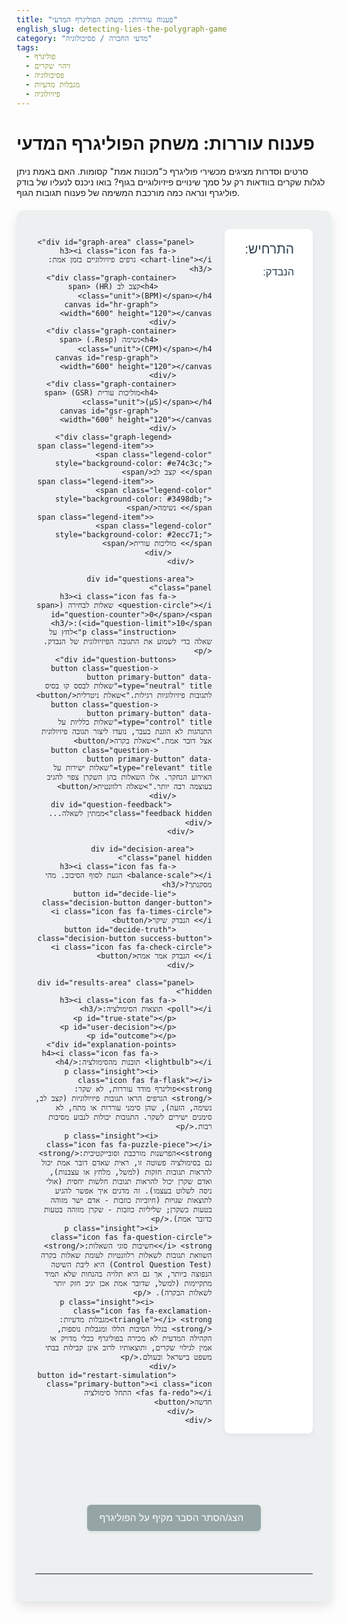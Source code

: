 ```yaml
---
title: "פענוח עוררות: משחק הפוליגרף המדעי"
english_slug: detecting-lies-the-polygraph-game
category: "מדעי החברה / פסיכולוגיה"
tags:
  - פוליגרף
  - זיהוי שקרים
  - פסיכולוגיה
  - מגבלות מדעיות
  - פיזיולוגיה
---
```

# פענוח עוררות: משחק הפוליגרף המדעי

סרטים וסדרות מציגים מכשירי פוליגרף כ"מכונות אמת" קסומות. האם באמת ניתן לגלות שקרים בוודאות רק על סמך שינויים פיזיולוגיים בגוף? בואו ניכנס לנעליו של בודק פוליגרף ונראה כמה מורכבת המשימה של פענוח תגובות הגוף.

<div id="polygraph-app">
    <div id="polygraph-main">
        <div id="scenario-area" class="panel">
            <h2><i class="icon fas fa-clipboard-list"></i> התרחיש:</h2>
            <p id="scenario-text"></p>
            <h3><i class="icon fas fa-user"></i> הנבדק:</h3>
            <p id="subject-text"></p>
        </div>

        <div id="graph-area" class="panel">
            <h3><i class="icon fas fa-chart-line"></i> גרפים פיזיולוגיים בזמן אמת:</h3>
            <div class="graph-container">
                <h4>קצב לב (HR) <span class="unit">(BPM)</span></h4>
                <canvas id="hr-graph" width="600" height="120"></canvas>
            </div>
            <div class="graph-container">
                <h4>נשימה (Resp.) <span class="unit">(CPM)</span></h4>
                <canvas id="resp-graph" width="600" height="120"></canvas>
            </div>
            <div class="graph-container">
                <h4>מוליכות עורית (GSR) <span class="unit">(μS)</span></h4>
                <canvas id="gsr-graph" width="600" height="120"></canvas>
            </div>
             <div class="graph-legend">
                 <span class="legend-item"><span class="legend-color" style="background-color: #e74c3c;"></span> קצב לב</span>
                 <span class="legend-item"><span class="legend-color" style="background-color: #3498db;"></span> נשימה</span>
                 <span class="legend-item"><span class="legend-color" style="background-color: #2ecc71;"></span> מוליכות עורית</span>
             </div>
        </div>

        <div id="questions-area" class="panel">
            <h3><i class="icon fas fa-question-circle"></i> שאלות לבחירה (<span id="question-counter">0</span>/<span id="question-limit">10</span>):</h3>
            <p class="instruction">לחץ על שאלה כדי לשמוע את התגובה הפיזיולוגית של הנבדק.</p>
            <div id="question-buttons">
                <button class="question-button primary-button" data-type="neutral" title="שאלות לבסס קו בסיס לתגובות פיזיולוגיות רגילות.">שאלת ניטרלית</button>
                <button class="question-button primary-button" data-type="control" title="שאלות כלליות על התנהגות לא הוגנת בעבר, נועדו ליצור תגובה פיזיולוגית אצל דובר אמת.">שאלת בקרה</button>
                <button class="question-button primary-button" data-type="relevant" title="שאלות ישירות על האירוע הנחקר. אלו השאלות בהן השקרן צפוי להגיב בעוצמה רבה יותר.">שאלה רלוונטית</button>
            </div>
             <div id="question-feedback" class="feedback hidden">ממתין לשאלה...</div>
        </div>

        <div id="decision-area" class="panel hidden">
            <h3><i class="icon fas fa-balance-scale"></i> הגעת לסוף הסיבוב. מהי מסקנתך?</h3>
            <button id="decide-lie" class="decision-button danger-button"><i class="icon fas fa-times-circle"></i> הנבדק שיקר</button>
            <button id="decide-truth" class="decision-button success-button"><i class="icon fas fa-check-circle"></i> הנבדק אמר אמת</button>
        </div>

        <div id="results-area" class="panel hidden">
            <h3><i class="icon fas fa-poll"></i> תוצאות הסימולציה:</h3>
            <p id="true-state"></p>
            <p id="user-decision"></p>
            <p id="outcome"></p>
            <div id="explanation-points">
                <h4><i class="icon fas fa-lightbulb"></i> תובנות מהסימולציה:</h4>
                <p class="insight"><i class="icon fas fa-flask"></i> <strong>פוליגרף מודד עוררות, לא שקר:</strong> הגרפים הראו תגובות פיזיולוגיות (קצב לב, נשימה, הזעה), שהן סימני עוררות או מתח, לא סימנים ישירים לשקר. התגובות יכולות לנבוע מסיבות רבות.</p>
                <p class="insight"><i class="icon fas fa-puzzle-piece"></i> <strong>הפרשנות מורכבת וסובייקטיבית:</strong> גם בסימולציה פשוטה זו, ראית שאדם דובר אמת יכול להראות תגובות חזקות (למשל, מלחץ או עצבנות), ואדם שקרן יכול להראות תגובות חלשות יחסית (אולי ניסה לשלוט בעצמו). זה מדגים איך אפשר להגיע לתוצאות שגויות (חיוביות כוזבות - אדם ישר מזוהה בטעות כשקרן; שליליות כוזבות - שקרן מזוהה בטעות כדובר אמת).</p>
                <p class="insight"><i class="icon fas fa-question-circle"></i> <strong>חשיבות סוגי השאלות:</strong> השוואת תגובות לשאלות רלוונטיות לעומת שאלות בקרה (Control Question Test) היא ליבת השיטה הנפוצה ביותר, אך גם היא תלויה בהנחות שלא תמיד מתקיימות (למשל, שדובר אמת אכן יגיב חזק יותר לשאלות הבקרה). </p>
                 <p class="insight"><i class="icon fas fa-exclamation-triangle"></i> <strong>מגבלות מדעיות:</strong> בגלל הסיבות הללו ומגבלות נוספות, הקהילה המדעית לא מכירה בפוליגרף ככלי מדויק או אמין לגילוי שקרים, ותוצאותיו לרוב אינן קבילות בבתי משפט בישראל ובעולם.</p>
            </div>
            <button id="restart-simulation" class="primary-button"><i class="icon fas fa-redo"></i> התחל סימולציה חדשה</button>
        </div>
    </div>
</div>

<button id="toggle-explanation" class="secondary-button"><i class="icon fas fa-book-open"></i> הצג/הסתר הסבר מקיף על הפוליגרף</button>

<div id="explanation" class="hidden">
    <h2><i class="icon fas fa-flask"></i> הסבר מורחב: האם הפוליגרף באמת מגלה שקרים?</h2>

    <h3>מה הפוליגרף באמת מודד?</h3>
    הפוליגרף, המכונה לפעמים בטעות "מכונת אמת", אינו מסוגל לזהות שקרים ישירות. במקום זאת, הוא מודד סדרה של שינויים פיזיולוגיים המתרחשים בגוף ונשלטים ברובם על ידי מערכת העצבים האוטונומית, המגיבה באופן בלתי רצוני למצבי עוררות רגשית או מתח. המדדים העיקריים הנמדדים הם:
    <ul>
        <li><i class="icon fas fa-heartbeat"></i> <strong>קצב לב ולחץ דם:</strong> שינויים בדופק ובלחץ הדם (סימן לעוררות של מערכת העצבים הסימפתטית).</li>
        <li><i class="icon fas fa-lungs"></i> <strong>נשימה:</strong> שינויים בדפוס, בקצב ובעומק הנשימה. מתח יכול לגרום לנשימה מהירה ושטוחה יותר.</li>
        <li><i class="icon fas fa-hand-lizard"></i> <strong>מוליכות עורית (GSR - Galvanic Skin Response):</strong> שינויים בהתנגדות החשמלית של העור, המושפעת מכמות הזיעה. הזעה מוגברת, גם אם בלתי מורגשת, מעידה על עוררות פיזיולוגית או מתח נפשי.</li>
    </ul>
    ההנחה המרכזית היא שאמירת שקר גורמת למתח פסיכולוגי פנימי (פחד מהתגלות, אשמה, צורך בדיכוי האמת), ומתח זה מתבטא בעוררות פיזיולוגית חזקה יותר מאשר אמירת אמת.

    <h3>התאוריה מאחורי בדיקת הפוליגרף (CQT - Comparison Question Test)</h3>
    השיטה הנפוצה ביותר לבדיקת פוליגרף נקראת Comparison Question Test (CQT). היא מבוססת על השוואת התגובות הפיזיולוגיות של הנבדק לשלושה סוגי שאלות:
    <ul>
        <li><i class="icon fas fa-comment-alt"></i> <strong>שאלות ניטרליות (Irrelevant Questions):</strong> שאלות פשוטות ומוסכמות שאין להן קשר לאירוע הנחקר (למשל, "האם שמך יוסף?"). הן נועדו לבסס קו בסיס (בייסליין) של התגובה הפיזיולוגית הרגילה של הנבדק במצב נינוח יחסית.</li>
        <li><i class="icon fas fa-question"></i> <strong>שאלות בקרה/השוואה (Control/Comparison Questions):</strong> שאלות רחבות, לרוב על התנהגות לא הוגנת כללית בעבר, שמעט מאוד אנשים יכולים לענות עליהן בוודאות מוחלטת 'לא' (למשל, "האם גנבת אי פעם משהו בחיים?"). שאלות אלו מנוסחות כך שרוב האנשים, גם דוברי אמת בנוגע לאירוע הנחקר, יחושו לגביהן אי-נוחות או חשש קל מעצם השאלה או מהאפשרות להיתפס בשקר קטן או דבר מה מהעבר. הן נועדו ליצור תגובה פיזיולוגית משמעותית אצל דובר אמת, כדי שיהיה למה להשוות את תגובתו לשאלות הרלוונטיות. ההנחה היא שדובר אמת יגיב חזק יותר לשאלות הבקרה (שעשויות לעורר בו חשש או אשמה קלה), בעוד שקרן יגיב חזק יותר לשאלות הרלוונטיות (שעליהן הוא משקר בנוגע לאירוע העיקרי).</li>
        <li><i class="icon fas fa-search"></i> <strong>שאלות רלוונטיות (Relevant Questions):</strong> שאלות ספציפיות וישירות הנוגעות לאירוע הנחקר (למשל, "האם אתה לקחת את החפץ מחדר המשרד?"). אלו השאלות בהן מצפים לראות את התגובה הפיזיולוגית החזקה ביותר אם הנבדק משקר בנוגע לאירוע.</li>
    </ul>

    <h3>כיצד מפרשים את הגרפים וקבלת החלטה</h3>
    בודק הפוליגרף מנתח את הגרפים ומדרג את עוצמת התגובות הפיזיולוגיות לכל שאלה. ההחלטה מתבססת על השוואה:
    <ul>
        <li><i class="icon fas fa-chart-bar"></i> אם התגובות לשאלות הרלוונטיות חזקות באופן עקבי ומשמעותי יותר מאשר התגובות לשאלות הבקרה, הדבר נחשב לאינדיקציה להונאה (Deception Indicated - DI).</li>
        <li><i class="icon fas fa-chart-bar"></i> אם התגובות לשאלות הבקרה חזקות יותר, או שהתגובות לשאלות הרלוונטיות חלשות מהן, הדבר נחשב לאינדיקציה לאמירת אמת (No Deception Indicated - NDI).</li>
        <li><i class="icon fas fa-chart-bar"></i> לעיתים התגובות אינן חד משמעיות, והתוצאה היא מעורפלת (Inconclusive).</li>
    </ul>
     חשוב להדגיש שפרשנות הגרפים אינה אוטומטית ומצריכה שיקול דעת ואף ניסיון של הבודק, מה שמוסיף אלמנט של סובייקטיביות לתהליך.

    <h3>המגבלות והביקורות המרכזיות על הפוליגרף: מדוע הוא אינו "מכונת אמת"?</h3>
    למרות השימוש הנרחב בו בהקשרים מסוימים (בעיקר screening ביטחוני ותעסוקתי), הפוליגרף הוא נושא לוויכוח מדעי ואתי עז, וסופג ביקורת נוקבת מצד הקהילה המדעית והמשפטית:
    <ul>
        <li><i class="icon fas fa-exclamation-circle"></i> <strong>מודד עוררות, לא אמת/שקר:</strong> זוהי המגבלה היסודית ביותר. תגובות פיזיולוגיות המעידות על עוררות או מתח יכולות לנבוע ממגוון עצום של סיבות שאינן קשורות כלל לאמירת שקר בנושא המרכזי. לחץ מהבדיקה עצמה, חרדה כללית, כעס, פחד מתגובה חזקה גם כשדוברים אמת, מחשבות טורדניות, או אפילו מצב פיזיולוגי רגעי - כל אלה יכולים להשפיע על הגרפים ולהתפרש בטעות כסימן להונאה.</li>
        <li><i class="icon fas fa-bug"></i> <strong>תוצאות שגויות:</strong>
            <ul>
                <li><i class="icon fas fa-times"></i> <strong>חיובי כוזב (False Positive):</strong> אדם דובר אמת מזוהה בטעות כשקרן. זה קורה כאשר התגובות לשאלות הרלוונטיות חזקות יותר מהתגובות לשאלות הבקרה, למרות שהנבדק אומר אמת. הסיבות יכולות להיות לחץ גבוה, חרדה ספציפית לשאלה מסוימת, או שהשאלות לא נוסחו/הושוו כראוי. זוהי אחת הבעיות החמורות ביותר, שכן היא עלולה להוביל להאשמת חפים מפשע.</li>
                <li><i class="icon fas fa-check"></i> <strong>שלילי כוזב (False Negative):</strong> שקרן מזוהה בטעות כדובר אמת. זה יכול לקרות אם השקרן אינו חווה מתח מספק בעת אמירת השקר (למשל, פסיכופתים), אם הוא מצליח לשלוט בתגובותיו הפיזיולוגיות (Countermeasures), או אם הוא מגיב בעוצמה חזקה יותר לשאלות הבקרה מסיבות אחרות.</li>
            </ul>
        </li>
        <li><i class="icon fas fa-toolbox"></i> <strong>יכולת הטעיה (Countermeasures):</strong> קיימות שיטות שונות שאנשים יכולים לנקוט כדי לנסות "לעקוף" את הבדיקה ולהטעות את המכונה (למשל, לכווץ שרירים, לנעוץ סיכה באצבע, או לנשוך את הלשון בעת מענה על שאלות הבקרה, כדי להגביר באופן מלאכותי את התגובה הפיזיולוגית עליהן ולהקטין את הפער בינן לבין השאלות הרלוונטיות). בודקי פוליגרף מיומנים אמורים לזהות חלק מהשיטות הללו, אך לא את כולן.</li>
        <li><i class="icon fas fa-gavel"></i> <strong>חוסר קבילות משפטית:</strong> ברוב המוחלט של בתי המשפט בעולם המערבי, כולל ישראל וארה"ב (ברמה הפדרלית ורמת המדינה ברוב המקרים), תוצאות בדיקת פוליגרף אינן קבילות כראיה בגלל חוסר האמינות המוכח שלה.</li>
    </ul>

    <h3>סיכום: כלי לעוררות, לא לאמת</h3>
    הפוליגרף נותר כלי שנוי במחלוקת. הוא אינו יכול לזהות שקרים אלא רק למדוד עוררות פיזיולוגית, שפרשנותה המדויקת בהקשר של גילוי הונאה היא בעייתית ורגישה לטעויות. השימוש בו נשען על הנחות תאורטיות חלשות וקיימות דרכים להטעות אותו. לכן, הוא אינו מהווה "מכונת אמת" ואינו מקובל ככלי אמין מבחינה מדעית או משפטית לגילוי ודאי של שקרים. הסימולציה שלפניכם נועדה להדגים את המורכבות הזו ולהמחיש מדוע פענוח הגרפים אינו תמיד חד משמעי.

</div>

<style>
    /* Enhanced Styling */
    @import url('https://fonts.googleapis.com/css2?family=Heebo:wght@300;400;500;700&display=swap');
    @import url('https://cdnjs.cloudflare.com/ajax/libs/font-awesome/5.15.3/css/all.min.css');

    #polygraph-app {
        font-family: 'Heebo', sans-serif;
        direction: rtl;
        text-align: right;
        background-color: #ecf0f1; /* Light grey background */
        padding: 30px;
        border-radius: 12px;
        box-shadow: 0 8px 16px rgba(0, 0, 0, 0.1);
        display: grid;
        grid-template-areas:
            "main";
        grid-template-columns: 1fr;
        gap: 20px;
        max-width: 1000px; /* Limit width for better readability */
        margin: 20px auto; /* Center the app */
    }

    #polygraph-main {
         display: grid;
         grid-template-areas:
             "scenario graph"
             "questions graph"
             "decision graph"
             "results graph";
         grid-template-columns: 1fr 2fr; /* Scenario/Questions on left, Graph on right */
         gap: 20px;
    }

    .panel {
        background-color: #ffffff;
        padding: 20px;
        border-radius: 8px;
        box-shadow: 0 4px 8px rgba(0, 0, 0, 0.05);
    }

    #scenario-area { grid-area: scenario; }
    #questions-area { grid-area: questions; }
    #decision-area { grid-area: decision; }
    #results-area { grid-area: results; }
    #graph-area { grid-area: graph; }


    h2, h3 {
        color: #2c3e50; /* Dark blue */
        margin-top: 0;
        margin-bottom: 15px;
        font-weight: 500;
        display: flex;
        align-items: center;
    }
    h3 .icon { margin-left: 10px; color: #3498db; }
    h2 .icon { margin-left: 10px; color: #3498db; }


    #scenario-text, #subject-text {
        font-size: 1.1em;
        line-height: 1.6;
        color: #555;
        margin-bottom: 15px;
    }
     #subject-text { font-weight: bold; color: #333;}

    .graph-container {
        margin-bottom: 20px;
    }

    .graph-container h4 {
        margin-bottom: 5px;
        color: #333;
        font-weight: 400;
        font-size: 1em;
    }
     .graph-container h4 .unit {
         font-size: 0.8em;
         color: #777;
         font-weight: normal;
     }

    canvas {
        border: 1px solid #bdc3c7; /* Light grey border */
        display: block;
        margin-top: 5px;
        background-color: #fdfdfe; /* Off-white background */
        border-radius: 4px;
    }

    #question-buttons {
        display: flex;
        flex-direction: column;
        gap: 12px;
        margin-top: 15px;
    }

    .primary-button, .secondary-button, .decision-button {
        padding: 12px 20px;
        border: none;
        border-radius: 6px;
        cursor: pointer;
        font-size: 1.1em;
        font-weight: 500;
        transition: background-color 0.2s ease, transform 0.1s ease, box-shadow 0.2s ease;
        display: flex;
        align-items: center;
        justify-content: center;
         box-shadow: 0 2px 4px rgba(0, 0, 0, 0.08);
    }
     .primary-button .icon, .secondary-button .icon, .decision-button .icon { margin-left: 8px; }


    .primary-button {
        background-color: #3498db; /* Peter River blue */
        color: white;
    }

    .primary-button:hover:not(:disabled) {
        background-color: #2980b9; /* Darker blue */
        transform: translateY(-1px);
         box-shadow: 0 4px 8px rgba(0, 0, 0, 0.1);
    }

     .primary-button:active:not(:disabled) {
         transform: translateY(0);
         box-shadow: 0 2px 4px rgba(0, 0, 0, 0.08);
     }

    .primary-button:disabled {
        background-color: #bdc3c7; /* Silver */
        cursor: not-allowed;
         box-shadow: none;
    }

     .secondary-button {
        display: block; /* For the toggle button */
        width: fit-content;
        margin: 20px auto;
        background-color: #95a5a6; /* Concrete grey */
        color: white;
     }
     .secondary-button:hover {
         background-color: #7f8c8d; /* Darker concrete */
     }

    .decision-button {
        padding: 12px 25px;
        margin-left: 10px; /* Adjust margin for RTL */
        font-weight: 700;
        box-shadow: 0 2px 4px rgba(0, 0, 0, 0.08);
    }
     .decision-button:last-child { margin-left: 0; margin-right: 10px; }


    .danger-button { background-color: #e74c3c; color: white; } /* Alizarin red */
    .danger-button:hover { background-color: #c0392b; } /* Darker red */

    .success-button { background-color: #2ecc71; color: white; } /* Emerald green */
    .success-button:hover { background-color: #27ae60; } /* Darker green */

    #restart-simulation { /* Specific styling for restart button */
         margin-top: 20px;
         display: block; /* Make it a block element */
         width: fit-content;
         margin-left: auto; /* Push to the left in RTL */
         margin-right: 0;
    }


    .hidden {
        display: none;
    }

    #explanation {
        border: 1px solid #bdc3c7;
        padding: 30px;
        margin-top: 20px;
        background-color: #ffffff;
        border-radius: 8px;
        direction: rtl;
        text-align: right;
        box-shadow: 0 4px 8px rgba(0, 0, 0, 0.05);
    }

    #explanation h2, #explanation h3 {
        color: #2c3e50;
        margin-bottom: 15px;
        margin-top: 20px;
        font-weight: 500;
    }
     #explanation h2 .icon, #explanation h3 .icon { margin-left: 10px; color: #2ecc71; }


    #explanation ul {
        margin-bottom: 20px;
        padding-right: 20px; /* Add padding for RTL list items */
        list-style: disc; /* Use disc for list items */
    }

    #explanation li {
        margin-bottom: 10px;
        line-height: 1.6;
        color: #555;
        display: list-item; /* Ensure li behaves as list item */
    }
    #explanation li .icon { margin-left: 8px; color: #3498db; }
    #explanation li ul { margin-top: 10px; margin-bottom: 10px; } /* Nested list spacing */
    #explanation li ul li .icon { color: #e74c3c; } /* Red icon for bullet points */


    .insight {
        margin-bottom: 15px;
        padding: 15px;
        background-color: #ecf0f1; /* Light grey */
        border-right: 4px solid #3498db; /* Blue left border for RTL */
        border-radius: 4px;
        line-height: 1.5;
        color: #333;
        box-shadow: 0 1px 3px rgba(0, 0, 0, 0.05);
    }
     .insight strong { color: #2c3e50; }
     .insight .icon { margin-left: 10px; color: #f39c12; } /* Orange icon */
      .insight:last-child { margin-bottom: 0; }


     .instruction {
         font-size: 0.95em;
         color: #777;
         margin-bottom: 10px;
     }

    .feedback {
         margin-top: 15px;
         padding: 10px;
         background-color: #fff9e6; /* Light yellow */
         border: 1px solid #ffeeba; /* Yellow border */
         color: #856404; /* Dark yellow text */
         border-radius: 4px;
         text-align: center;
         font-weight: bold;
    }

    .graph-legend {
        margin-top: 20px;
        text-align: center;
        font-size: 0.9em;
        color: #555;
    }
    .legend-item {
        display: inline-flex;
        align-items: center;
        margin: 0 10px;
    }
    .legend-color {
        display: inline-block;
        width: 15px;
        height: 15px;
        border-radius: 3px;
        margin-left: 5px; /* Space between color box and text in RTL */
        border: 1px solid #ccc;
    }

    /* Responsive Adjustments */
    @media (max-width: 768px) {
        #polygraph-main {
            grid-template-areas:
                "scenario"
                "graph"
                "questions"
                "decision"
                "results";
            grid-template-columns: 1fr; /* Stack columns on small screens */
        }
        canvas { width: 100%; height: auto; } /* Make canvas responsive */
        .decision-button {
             width: calc(50% - 15px); /* Make decision buttons take half width */
             margin-left: 10px;
             margin-right: 0;
        }
         .decision-button:last-child { margin-left: 0; margin-right: 10px; }
        #decision-area { display: flex; justify-content: center; } /* Center buttons */
    }

</style>

<script>
    document.addEventListener('DOMContentLoaded', () => {
        const scenarioText = document.getElementById('scenario-text');
        const subjectText = document.getElementById('subject-text');
        const hrCanvas = document.getElementById('hr-graph');
        const respCanvas = document.getElementById('resp-graph');
        const gsrCanvas = document.getElementById('gsr-graph');
        const questionButtons = document.querySelectorAll('.question-button');
        const questionCounterSpan = document.getElementById('question-counter');
        const questionLimitSpan = document.getElementById('question-limit');
        const decisionArea = document.getElementById('decision-area');
        const resultsArea = document.getElementById('results-area');
        const decideLieButton = document.getElementById('decide-lie');
        const decideTruthButton = document.getElementById('decide-truth');
        const trueStatePara = document.getElementById('true-state');
        const userDecisionPara = document.getElementById('user-decision');
        const outcomePara = document.getElementById('outcome');
        const restartButton = document.getElementById('restart-simulation');
        const toggleExplanationButton = document.getElementById('toggle-explanation');
        const explanationDiv = document.getElementById('explanation');
        const questionFeedback = document.getElementById('question-feedback');

        const ctxHR = hrCanvas.getContext('2d');
        const ctxResp = respCanvas.getContext('2d');
        const ctxGSR = gsrCanvas.getContext('2d');

        // Make canvases responsive while maintaining aspect ratio defined in HTML
         const setCanvasSize = () => {
             const container = hrCanvas.parentElement;
             const width = container.clientWidth; // Get parent width
             const aspectRatio = hrCanvas.height / hrCanvas.width;
             hrCanvas.width = respCanvas.width = gsrCanvas.width = width;
             hrCanvas.height = respCanvas.height = gsrCanvas.height = width * aspectRatio;
             // Redraw graphs if data exists
             if (graphData.hr.length > 0) {
                  drawGraph(ctxHR, graphData.hr, '#e74c3c', hrCanvas.width, hrCanvas.height);
                  drawGraph(ctxResp, graphData.resp, '#3498db', respCanvas.width, respCanvas.height);
                  drawGraph(ctxGSR, graphData.gsr, '#2ecc71', gsrCanvas.width, gsrCanvas.height);
             } else {
                 // Draw only baseline if no data
                  drawBaseline(ctxHR, hrCanvas.width, hrCanvas.height);
                  drawBaseline(ctxResp, respCanvas.width, respCanvas.height);
                  drawBaseline(ctxGSR, gsrCanvas.width, gsrCanvas.height);
             }
         };
        window.addEventListener('resize', setCanvasSize);


        const maxQuestions = 10;
        let currentQuestionCount = 0;
        let currentScenario = null;
        let graphData = { hr: [], resp: [], gsr: [] }; // Array of arrays for each question's data points

        const scenarios = [
            {
                id: 1,
                scenario: "חפץ יקר ערך נעלם מחדר המשרד המשותף. רק אתה והנבדק הייתם שם בשעה שהחפץ נעלם.",
                subject: "הנבדק טוען בתוקף שאינו יודע היכן החפץ.",
                isLying: false // סימולציה: הנבדק אמר אמת
            },
             {
                id: 2,
                scenario: "הייתה תקלה במערכת המחשוב שגרמה נזק. רק למספר מצומצם של עובדים, כולל הנבדק, הייתה גישה למערכת בזמן התקלה.",
                subject: "הנבדק מכחיש שנגע במערכת לפני התקלה.",
                isLying: true // סימולציה: הנבדק שיקר
            },
             {
                id: 3,
                scenario: "נמצא מידע חסוי שהודלף. הנבדק היה אחד מהבודדים שנחשפו למידע זה לפני ההדלפה.",
                subject: "הנבדק נשבע שלא שיתף את המידע עם אף אחד.",
                isLying: true // סימולציה: הנבדק שיקר
            },
             {
                id: 4,
                scenario: "סכום כסף קטן נעלם מהקופה המשותפת בחדר הפסקה. מספר עובדים היו שם, ביניהם הנבדק.",
                subject: "הנבדק אומר שלא ראה את הכסף ולא נגע בו.",
                isLying: false // סימולציה: הנבדק אמר אמת
            }
        ];

        function getRandomScenario() {
            const randomIndex = Math.floor(Math.random() * scenarios.length);
            return scenarios[randomIndex];
        }

        function drawBaseline(ctx, width, height) {
            ctx.clearRect(0, 0, width, height);
            ctx.beginPath();
            ctx.moveTo(0, height / 2);
            ctx.lineTo(width, height / 2);
            ctx.strokeStyle = '#bdc3c7'; // Light grey
            ctx.lineWidth = 1;
            ctx.stroke();
        }

        function clearGraphs() {
            graphData = { hr: [], resp: [], gsr: [] };
            setCanvasSize(); // Redraw baselines
        }

        // Function to draw the graph data with animation
        function drawGraph(ctx, dataSeries, color, width, height) {
             ctx.clearRect(0, 0, width, height);
             drawBaseline(ctx, width, height); // Draw baseline first

             if (dataSeries.length === 0) return;

            const totalPoints = dataSeries.reduce((sum, qData) => sum + qData.length, 0);
            if (totalPoints === 0) return; // Should not happen if dataSeries is not empty, but safety check

             const segmentWidth = width / (maxQuestions * 20); // Assume ~20 points per question simulation

             ctx.beginPath();
             let currentX = 0;
             let currentY = height / 2; // Start at baseline

             ctx.moveTo(currentX, currentY);

             dataSeries.forEach(qData => {
                  qData.forEach((point, pointIndex) => {
                      currentX += width / (maxQuestions * qData.length); // Move X across the question segment
                      const y = height / 2 - (point / 100) * (height * 0.4); // Scale point (0-100) to +/- 40% height
                      ctx.lineTo(currentX, y);
                  });
             });

             ctx.strokeStyle = color;
             ctx.lineWidth = 2.5; // Thicker line
             ctx.lineJoin = 'round'; // Rounded joints
             ctx.lineCap = 'round'; // Rounded caps
             ctx.stroke();
        }


        function generateResponse(type, isLying) {
            const numPoints = 30; // Simulate 30 data points per question
            let hrData = [];
            let respData = [];
            let gsrData = [];

            const baseNeutral = 10; // Baseline noise/response
            const baseControl = 30; // Base response for control questions
            const baseRelevantLie = 70; // Base response for relevant question when lying
            const baseRelevantTruth = 20; // Base response for relevant question when truthful

            let peakValueHR, peakValueResp, peakValueGSR;

            if (type === 'neutral') {
                peakValueHR = baseNeutral;
                peakValueResp = baseNeutral;
                peakValueGSR = baseNeutral;
            } else if (type === 'control') {
                peakValueHR = baseControl + Math.random() * 20; // 30-50
                peakValueResp = baseControl + Math.random() * 20;
                peakValueGSR = baseControl + Math.random() * 20;
            } else if (type === 'relevant') {
                if (isLying) {
                    peakValueHR = baseRelevantLie + Math.random() * 25; // 70-95
                    peakValueResp = baseRelevantLie + Math.random() * 25;
                    peakValueGSR = baseRelevantLie + Math.random() * 25;
                } else {
                    peakValueHR = baseRelevantTruth + Math.random() * 20; // 20-40
                    peakValueResp = baseRelevantTruth + Math.random() * 20;
                    peakValueGSR = baseRelevantTruth + Math.random() * 20;

                    // Introduce variability: Sometimes truthful response is high (anxiety, question wording)
                     if (Math.random() < 0.3) { // 30% chance of higher truthful response
                         const anxietySpike = 30 + Math.random() * 30; // Add 30-60
                          peakValueHR += anxietySpike;
                          peakValueResp += anxietySpike;
                          peakValueGSR += anxietySpike;
                     }
                }
            }

            // Generate smooth-ish data points peaking and returning to baseline
            for (let i = 0; i < numPoints; i++) {
                const progress = i / (numPoints - 1); // 0 to 1
                // Use a function that peaks in the middle, e.g., sine wave or quadratic
                const influence = Math.sin(progress * Math.PI); // Peaks at progress=0.5

                const noise = (Math.random() - 0.5) * 8; // Add +/- 4 noise

                hrData.push(Math.max(0, (baseNeutral + (peakValueHR - baseNeutral) * influence) + noise));
                respData.push(Math.max(0, (baseNeutral + (peakValueResp - baseNeutral) * influence) + noise));
                gsrData.push(Math.max(0, (baseNeutral + (peakValueGSR - baseNeutral) * influence) + noise));
            }

             // Cap values at 100 for scaling
             hrData = hrData.map(v => Math.min(100, v));
             respData = respData.map(v => Math.min(100, v));
             gsrData = gsrData.map(v => Math.min(100, v));


            return { hr: hrData, resp: respData, gsr: gsrData };
        }

        // Function to animate drawing a single question's response
        function animateDraw(ctx, fullData, color, width, height, duration = 1500) { // duration in ms
            const startTime = performance.now();
            const dataPoints = fullData; // The array of points for this question

            const animate = (currentTime) => {
                const elapsedTime = currentTime - startTime;
                const progress = Math.min(elapsedTime / duration, 1); // Progress 0 to 1

                // Determine how many points to draw based on progress
                const pointsToDraw = Math.ceil(progress * dataPoints.length);

                // Draw the baseline and previously drawn question data
                 drawBaseline(ctx, width, height);
                 // Draw previous questions' data first
                 const graphType = (color === '#e74c3c' ? 'hr' : color === '#3498db' ? 'resp' : 'gsr');
                 const previousDataSeries = graphData[graphType].slice(0, graphData[graphType].length - 1);
                 let currentX = 0;
                 let currentY = height / 2;
                 ctx.beginPath();
                 ctx.moveTo(currentX, currentY);
                 previousDataSeries.forEach(qData => {
                      qData.forEach(point => {
                           currentX += width / (maxQuestions * qData.length);
                           const y = height / 2 - (point / 100) * (height * 0.4);
                           ctx.lineTo(currentX, y);
                      });
                 });
                 ctx.strokeStyle = color;
                 ctx.lineWidth = 2.5;
                 ctx.lineJoin = 'round';
                 ctx.lineCap = 'round';
                 ctx.stroke();


                 // Now draw the current question's data based on progress
                 ctx.beginPath();
                 // Start drawing from where the previous data ended
                 const startXCurrentQuestion = width / maxQuestions * (graphData[graphType].length - 1);
                 ctx.moveTo(startXCurrentQuestion, currentY); // Start from the end of the previous segment or baseline


                 for (let i = 0; i < pointsToDraw; i++) {
                     const x = startXCurrentQuestion + (i / (dataPoints.length - 1)) * (width / maxQuestions);
                     const y = height / 2 - (dataPoints[i] / 100) * (height * 0.4);
                     ctx.lineTo(x, y);
                     currentY = y; // Update currentY for the next point
                 }


                 ctx.strokeStyle = color;
                 ctx.lineWidth = 2.5;
                 ctx.lineJoin = 'round';
                 ctx.lineCap = 'round';
                 ctx.stroke();

                if (progress < 1) {
                    requestAnimationFrame(animate);
                } else {
                    // Animation complete, ensure the full line is drawn and re-enable buttons
                     drawGraph(ctx, graphData[graphType], color, width, height);
                     checkAnimationComplete();
                }
            };

             requestAnimationFrame(animate);
        }

        let animationsRunning = 0;

        function startQuestionAnimation(response) {
             animationsRunning = 3; // One for each graph
             questionFeedback.textContent = '...מנתח תגובה';
             questionFeedback.classList.remove('hidden');
             questionButtons.forEach(button => button.disabled = true); // Disable buttons during animation

             const hrData = response.hr;
             const respData = response.resp;
             const gsrData = response.gsr;

             graphData.hr.push(hrData);
             graphData.resp.push(respData);
             graphData.gsr.push(gsrData);

             // Animate each graph
             animateDraw(ctxHR, hrData, '#e74c3c', hrCanvas.width, hrCanvas.height);
             animateDraw(ctxResp, respData, '#3498db', respCanvas.width, respCanvas.height);
             animateDraw(ctxGSR, gsrData, '#2ecc71', gsrCanvas.width, gsrCanvas.height);
        }

        function checkAnimationComplete() {
            animationsRunning--;
            if (animationsRunning <= 0) {
                currentQuestionCount++;
                updateQuestionCounter();
                questionFeedback.classList.add('hidden');
                if (currentQuestionCount < maxQuestions) {
                    questionButtons.forEach(button => button.disabled = false); // Re-enable buttons
                }
            }
        }


        function updateQuestionCounter() {
            questionCounterSpan.textContent = currentQuestionCount;
             if (currentQuestionCount >= maxQuestions) {
                 questionButtons.forEach(button => button.disabled = true);
                 decisionArea.classList.remove('hidden');
             } else {
                 questionButtons.forEach(button => button.disabled = false);
                 decisionArea.classList.add('hidden');
             }
        }

        function showResults(userDecidedLie) {
            const isSubjectLying = currentScenario.isLying;
            let outcomeText = '';

            if (userDecidedLie === isSubjectLying) {
                outcomeText = "<strong class='success-text'><i class='icon fas fa-check-double'></i> המסקנה שלך תואמת את 'האמת' בסימולציה!</strong>";
                if (isSubjectLying) {
                    outcomeText += " (זיהוי נכון של שקרן)";
                } else {
                     outcomeText += " (זיהוי נכון של דובר אמת)";
                }
                 outcomePara.style.color = '#27ae60'; /* Green */
            } else {
                 outcomeText = "<strong class='danger-text'><i class='icon fas fa-exclamation-triangle'></i> המסקנה שלך אינה תואמת את 'האמת' בסימולציה.</strong>";
                 if (userDecidedLie) {
                     outcomeText += " (תוצאה חיובית כוזבת - False Positive)";
                     outcomeText += "<br>זיהית את הנבדק כשקרן, אך בסימולציה הוא אמר אמת. זכור שפוליגרף מודד עוררות, לא שקר! תוצאה זו יכולה לקרות במציאות עקב לחץ גבוה של הנבדק, עצבנות שאינה קשורה לשאלה, או תגובה חזקה לשאלות בקרה שאינן מצביעות בהכרח על שקר בנושא המרכזי.";
                 } else {
                      outcomeText += " (תוצאה שלילית כוזבת - False Negative)";
                      outcomeText += "<br>זיהית את הנבדק כדובר אמת, אך בסימולציה הוא שיקר. גם זה קורה במציאות! זה יכול לקרות אם השקרן מצליח לשלוט בתגובותיו, אינו חווה מספיק מתח, או שהתגובות הפיזיולוגיות שלו היו חלשות או מעורפלות.";
                 }
                 outcomePara.style.color = '#c0392b'; /* Red */
            }

            trueStatePara.innerHTML = `<strong>'האמת' בסימולציה:</strong> הנבדק ${isSubjectLying ? 'שיקר לגבי האירוע המרכזי' : 'אמר אמת לגבי האירוע המרכזי'}.`;
            userDecisionPara.innerHTML = `<strong>ההחלטה שלך:</strong> הנבדק ${userDecidedLie ? 'שיקר' : 'אמר אמת'}.`;
            outcomePara.innerHTML = outcomeText;

            resultsArea.classList.remove('hidden');
        }


        function startNewSimulation() {
            currentScenario = getRandomScenario();
            scenarioText.textContent = currentScenario.scenario;
            subjectText.textContent = currentScenario.subject;
            currentQuestionCount = 0;
            questionLimitSpan.textContent = maxQuestions;
            clearGraphs();
            updateQuestionCounter();
            decisionArea.classList.add('hidden');
            resultsArea.classList.add('hidden');
             questionFeedback.classList.add('hidden');
             // Re-enable buttons
             questionButtons.forEach(button => button.disabled = false);
        }

        // Event Listeners
        questionButtons.forEach(button => {
            button.addEventListener('click', () => {
                if (currentQuestionCount < maxQuestions && animationsRunning === 0) { // Prevent clicks while animating
                    const type = button.getAttribute('data-type');
                    const response = generateResponse(type, currentScenario.isLying);
                    startQuestionAnimation(response);
                }
            });
        });

        decideLieButton.addEventListener('click', () => {
            showResults(true);
            decisionArea.classList.add('hidden');
        });

        decideTruthButton.addEventListener('click', () => {
            showResults(false);
            decisionArea.classList.add('hidden');
        });

        restartButton.addEventListener('click', startNewSimulation);

         toggleExplanationButton.addEventListener('click', () => {
            explanationDiv.classList.toggle('hidden');
            // Scroll to explanation if shown, or back to app if hidden
            if (!explanationDiv.classList.contains('hidden')) {
                 explanationDiv.scrollIntoView({ behavior: 'smooth', block: 'start' });
            } else {
                 document.getElementById('polygraph-app').scrollIntoView({ behavior: 'smooth', block: 'start' });
            }
         });


        // Initial setup
        startNewSimulation();
        explanationDiv.classList.add('hidden'); // Ensure explanation is hidden on load
        setCanvasSize(); // Set initial canvas size based on container
    });
</script>
---